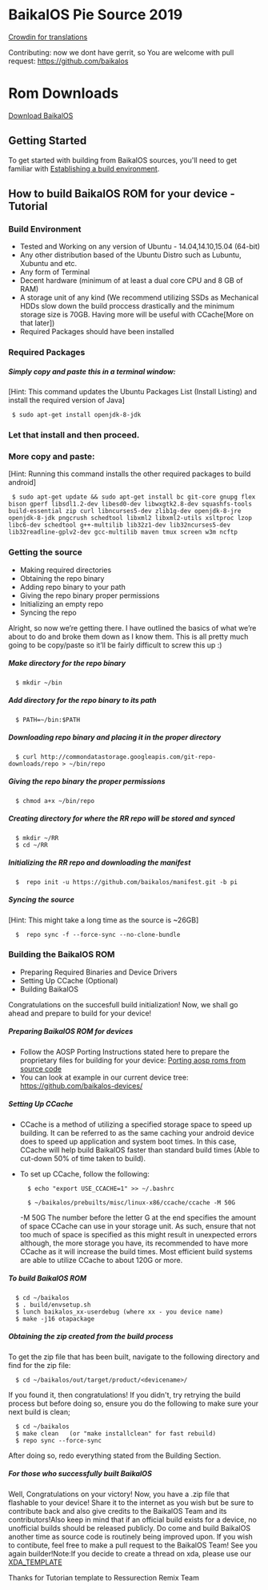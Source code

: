 BaikalOS Pie Source 2019
===================

[Crowdin for translations](https://crowdin.com/project/baikalos/)

Contributing: now we dont have gerrit, so You are welcome with pull request: https://github.com/baikalos

Rom Downloads
===================

[Download BaikalOS](https://dl.baikalos.ru)

Getting Started
---------------
To get started with building from BaikalOS sources, you'll need to get
familiar with [Establishing a build environment](http://source.android.com/source/initializing.html).

How to build BaikalOS ROM for your device - Tutorial
--------

### Build Environment

- Tested and Working on any version of Ubuntu - 14.04,14.10,15.04 (64-bit)
- Any other distribution based of the Ubuntu Distro such as Lubuntu, Xubuntu and etc.
- Any form of Terminal
- Decent hardware (minimum of at least a dual core CPU and 8 GB of RAM)
- A storage unit of any kind (We recommend utilizing SSDs as Mechanical HDDs slow down the build proccess drastically and the minimum storage size is 70GB. Having more will be useful with CCache[More on that later])
- Required Packages should have been installed

### Required Packages
##### Simply copy and paste this in a terminal window:
[Hint: This command updates the Ubuntu Packages List (Install Listing) and install the required version of Java]

     $ sudo apt-get install openjdk-8-jdk

### Let that install and then proceed.

### More copy and paste:
[Hint: Running this command installs the other required packages to build android]

     $ sudo apt-get update && sudo apt-get install bc git-core gnupg flex bison gperf libsdl1.2-dev libesd0-dev libwxgtk2.8-dev squashfs-tools build-essential zip curl libncurses5-dev zlib1g-dev openjdk-8-jre openjdk-8-jdk pngcrush schedtool libxml2 libxml2-utils xsltproc lzop libc6-dev schedtool g++-multilib lib32z1-dev lib32ncurses5-dev lib32readline-gplv2-dev gcc-multilib maven tmux screen w3m ncftp

### Getting the source
- Making required directories
- Obtaining the repo binary
- Adding repo binary to your path
- Giving the repo binary proper permissions
- Initializing an empty repo
- Syncing the repo

Alright, so now we’re getting there. I have outlined the basics of what we’re about to do and broke them down as I know them. This is all pretty much going to be copy/paste so it’ll be fairly difficult to screw this up :)

##### Make directory for the repo binary

      $ mkdir ~/bin

##### Add directory for the repo binary to its path

      $ PATH=~/bin:$PATH

##### Downloading repo binary and placing it in the proper directory

      $ curl http://commondatastorage.googleapis.com/git-repo-downloads/repo > ~/bin/repo

##### Giving the repo binary the proper permissions

      $ chmod a+x ~/bin/repo

##### Creating directory for where the RR repo will be stored and synced

      $ mkdir ~/RR
      $ cd ~/RR

##### Initializing the RR repo and downloading the manifest

      $  repo init -u https://github.com/baikalos/manifest.git -b pi

##### Syncing the source
[Hint: This might take a long time as the source is ~26GB]

      $  repo sync -f --force-sync --no-clone-bundle

### Building the BaikalOS ROM
- Preparing Required Binaries and Device Drivers
- Setting Up CCache (Optional)
- Building BaikalOS

Congratulations on the succesfull build initialization! Now, we shall go ahead and prepare to build for your device!

##### Preparing BaikalOS ROM for devices
- Follow the AOSP Porting Instructions stated here to prepare the proprietary files for building for your device: [Porting aosp roms from source code](https://web.archive.org/web/20170108105211/http://xda-university.com/as-a-developer/porting-aosp-roms-using-source-code)
- You can look at example in our current device tree: https://github.com/baikalos-devices/

##### Setting Up CCache
- CCache is a method of utilizing a specified storage space to speed up building. It can be referred to as the same caching your android device does to speed up application and system boot times. In this case, CCache will help build BaikalOS faster than standard build times (Able to cut-down 50% of time taken to build).
- To set up CCache, follow the following:


        $ echo "export USE_CCACHE=1" >> ~/.bashrc
      
        $ ~/baikalos/prebuilts/misc/linux-x86/ccache/ccache -M 50G

     -M 50G
The number before the letter G at the end specifies the amount of space CCache can use in your storage unit. As such, ensure that not too much of space is specified as this might result in unexpected errors although, the more storage you have, its recommended to have more CCache as it will increase the build times. Most efficient build systems are able to utilize CCache to about 120G or more.

##### To build BaikalOS ROM

      $ cd ~/baikalos
      $ . build/envsetup.sh
      $ lunch baikalos_xx-userdebug (where xx - you device name)
      $ make -j16 otapackage

##### Obtaining the zip created from the build process
To get the zip file that has been built, navigate to the following directory and find for the zip file:

      $ cd ~/baikalos/out/target/product/<devicename>/

If you found it, then congratulations! If you didn't, try retrying the build process but before doing so, ensure you do the following to make sure your next build is clean;

      $ cd ~/baikalos
      $ make clean   (or "make installclean" for fast rebuild)
      $ repo sync --force-sync

After doing so, redo everything stated from the Building Section.

##### For those who successfully built BaikalOS

Well, Congratulations on your victory! Now, you have a .zip file that flashable to your device! Share it to the internet as you wish but be sure to contribute back and also give credits to the BaikalOS Team and its contributors!Also keep in mind that if an official build exists for a device, no unofficial builds should be released publicly. Do come and build BaikalOS another time as source code is routinely being improved upon. If you wish to contibute, feel free to make a pull request to the BaikalOS Team! See you again builder!Note:If you decide to create a thread on xda, please use our [XDA_TEMPLATE](https://github.com/baikalos/manifest/blob/pi/XDA_TEMPLATE.md) 

Thanks for Tutorian template to Ressurection Remix Team
